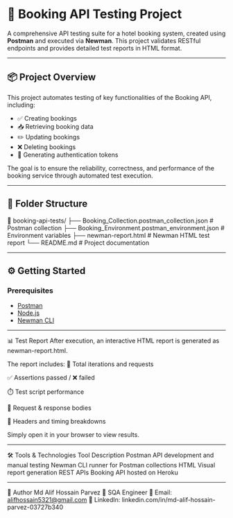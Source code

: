 # 🧪 Booking API Testing Project

A comprehensive API testing suite for a hotel booking system, created using **Postman** and executed via **Newman**. This project validates RESTful endpoints and provides detailed test reports in HTML format.

---

## 📦 Project Overview

This project automates testing of key functionalities of the Booking API, including:

- ✅ Creating bookings
- 📥 Retrieving booking data
- ✏️ Updating bookings
- ❌ Deleting bookings
- 🔐 Generating authentication tokens

The goal is to ensure the reliability, correctness, and performance of the booking service through automated test execution.

---

## 📁 Folder Structure

📂 booking-api-tests/
├── Booking_Collection.postman_collection.json # Postman collection
├── Booking_Environment.postman_environment.json # Environment variables
├── newman-report.html # Newman HTML test report
└── README.md # Project documentation

---

## ⚙️ Getting Started

### Prerequisites

- [Postman](https://www.postman.com/)
- [Node.js](https://nodejs.org/)
- [Newman CLI](https://github.com/postmanlabs/newman)

---

📊 Test Report
After execution, an interactive HTML report is generated as newman-report.html.

The report includes:
🔄 Total iterations and requests

✅ Assertions passed / ❌ failed

⏱️ Test script performance

📨 Request & response bodies

🧾 Headers and timing breakdowns

Simply open it in your browser to view results.

---

🛠️ Tools & Technologies
Tool	Description
Postman	API development and manual testing
Newman	CLI runner for Postman collections
HTML	Visual report generation
REST APIs	Booking API hosted on Heroku

---

👤 Author
Md Alif Hossain Parvez
🧪 SQA Engineer
📧 Email: alifhossain5321@gmail.com
🔗 LinkedIn: linkedin.com/in/md-alif-hossain-parvez-03727b340
